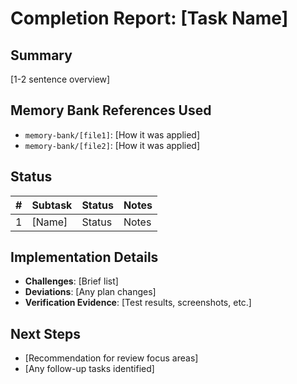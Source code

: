 # Completion Report: [Task Name]

## Summary

[1-2 sentence overview]

## Memory Bank References Used

- `memory-bank/[file1]`: [How it was applied]
- `memory-bank/[file2]`: [How it was applied]

## Status

| #   | Subtask | Status | Notes |
| --- | ------- | ------ | ----- |
| 1   | [Name]  | Status | Notes |

## Implementation Details

- **Challenges**: [Brief list]
- **Deviations**: [Any plan changes]
- **Verification Evidence**: [Test results, screenshots, etc.]

## Next Steps

- [Recommendation for review focus areas]
- [Any follow-up tasks identified]
